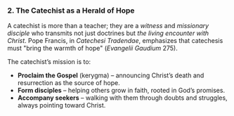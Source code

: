 
### **2. The Catechist as a Herald of Hope**
A catechist is more than a teacher; they are a *witness* and *missionary disciple* who transmits not just doctrines but *the living encounter with Christ*. Pope Francis, in *Catechesi Tradendae*, emphasizes that catechesis must "bring the warmth of hope" (*Evangelii Gaudium* 275).  

The catechist’s mission is to:
- **Proclaim the Gospel** (kerygma) – announcing Christ’s death and resurrection as the source of hope.
- **Form disciples** – helping others grow in faith, rooted in God’s promises.
- **Accompany seekers** – walking with them through doubts and struggles, always pointing toward Christ.

